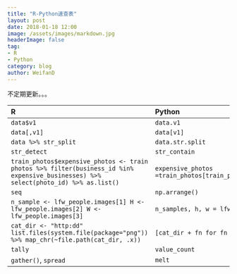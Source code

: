 ```yaml
---
title: "R-Python速查表"
layout: post
date: 2018-01-18 12:00
image: /assets/images/markdown.jpg
headerImage: false
tag:
- R
- Python
category: blog
author: WeifanD
---
```


不定期更新。。。

| R |    Python |
| :-------- | :--------|
| `data$v1`  | `data.v1`|
| `data[,v1]`     |  `data[v1]` | 
| `data %>% str_split`| `data.str.split` | 
|`str_detect`| `str_contain`|
|`train_photos$expensive_photos <- train photos %>% filter(business_id %in% expensive_businesses) %>% select(photo_id) %>% as.list()`| `expensive_photos =train_photos[train_photos.business_id.isin(expensive_businesses)].photo_id.tolist()`|
|`seq`|`np.arrange()`|
|`n_sample <- lfw_people.images[1] H <-  lfw_people.images[2] W <-  lfw_people.images[3]`|`n_samples, h, w = lfw_people.images.shape`|
|`cat_dir <- "http:dd" list.files(system.file(package="png")) %>% map_chr(~file.path(cat_dir, .x))`|`[cat_dir + fn for fn in os.listdir(cat_dir)]`|
|`tally`|`value_count`|
|`gather()`, `spread`| `melt`|

  